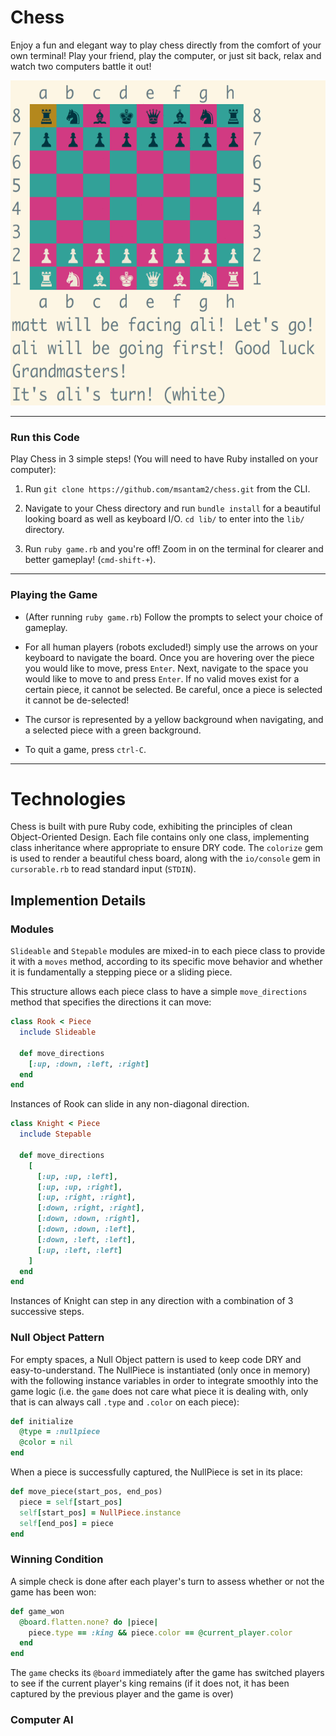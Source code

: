 # Chess

Enjoy a fun and elegant way to play chess directly from the comfort of your own terminal! Play your friend, play the computer, or just sit back, relax and watch two computers battle it out!

<img src="https://github.com/msantam2/chess/blob/master/images/chess_gameplay.gif" width="555" height="520" />

__________

### Run this Code

Play Chess in 3 simple steps! (You will need to have Ruby installed on your computer):

1. Run ```git clone https://github.com/msantam2/chess.git``` from the CLI.

2. Navigate to your Chess directory and run ```bundle install``` for a beautiful looking board as well as keyboard I/O. ```cd lib/``` to enter into the ```lib/``` directory.

3. Run ```ruby game.rb``` and you're off! Zoom in on the terminal for clearer and better gameplay! (```cmd-shift-+```).

__________

### Playing the Game

- (After running ```ruby game.rb```) Follow the prompts to select your choice of gameplay.

- For all human players (robots excluded!) simply use the arrows on your keyboard to navigate the board. Once you are hovering over the piece you would like to move, press ```Enter```. Next, navigate to the space you would like to move to and press ```Enter```. If no valid moves exist for a certain piece, it cannot be selected. Be careful, once a piece is selected it cannot be de-selected!

- The cursor is represented by a yellow background when navigating, and a selected piece with a green background.

- To quit a game, press ```ctrl-C```.

__________

# Technologies

Chess is built with pure Ruby code, exhibiting the principles of clean Object-Oriented Design. Each file contains only one class, implementing class inheritance where appropriate to ensure DRY code. The ```colorize``` gem is used to render a beautiful chess board, along with the ```io/console``` gem in ```cursorable.rb``` to read standard input (```STDIN```).

## Implemention Details

### Modules

```Slideable``` and ```Stepable``` modules are mixed-in to each piece class to provide it with a ```moves``` method, according to its specific move behavior and whether it is fundamentally a stepping piece or a sliding piece.

This structure allows each piece class to have a simple ```move_directions``` method that specifies the directions it can move:

```rb
class Rook < Piece
  include Slideable

  def move_directions
    [:up, :down, :left, :right]
  end
end
```
Instances of Rook can slide in any non-diagonal direction.

```rb
class Knight < Piece
  include Stepable

  def move_directions
    [
      [:up, :up, :left],
      [:up, :up, :right],
      [:up, :right, :right],
      [:down, :right, :right],
      [:down, :down, :right],
      [:down, :down, :left],
      [:down, :left, :left],
      [:up, :left, :left]
    ]
  end
end
```
Instances of Knight can step in any direction with a combination of 3 successive steps.

### Null Object Pattern

For empty spaces, a Null Object pattern is used to keep code DRY and easy-to-understand. The NullPiece is instantiated (only once in memory) with the following instance variables in order to integrate smoothly into the game logic (i.e. the ```game``` does not care what piece it is dealing with, only that is can always call ```.type``` and ```.color``` on each piece):

```rb
def initialize
  @type = :nullpiece
  @color = nil
end
```

When a piece is successfully captured, the NullPiece is set in its place:

```rb
def move_piece(start_pos, end_pos)
  piece = self[start_pos]
  self[start_pos] = NullPiece.instance
  self[end_pos] = piece
end
```

### Winning Condition

A simple check is done after each player's turn to assess whether or not the game has been won:

```rb
def game_won
  @board.flatten.none? do |piece|
    piece.type == :king && piece.color == @current_player.color
  end
end
```
The ```game``` checks its ```@board``` immediately after the game has switched players to see if the current player's king remains (if it does not, it has been captured by the previous player and the game is over)

### Computer AI
